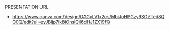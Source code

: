PRESENTATION URL
- https://www.canva.com/design/DAGxLV1x2cs/MbiJoHPGzy9SGZTed8QQ0Q/edit?ui=eyJBIjp7Ik8iOnsiQiI6dHJ1ZX19fQ
